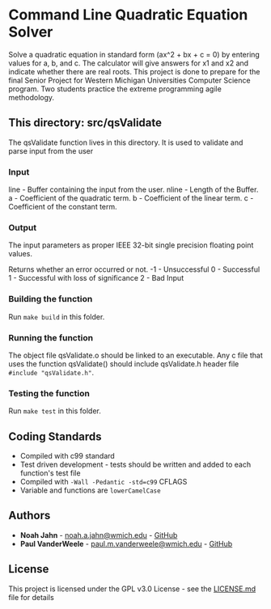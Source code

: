 # Command Line Quadratic Equation Solver

Solve a quadratic equation in standard form (ax^2 + bx + c = 0) by entering values
for a, b, and c. The calculator will give answers for x1 and x2 and indicate whether
there are real roots. This project is done to prepare for the final Senior Project
for Western Michigan Universities Computer Science program. Two students practice
the extreme programming agile methodology.

## This directory: src/qsValidate

The qsValidate function lives in this directory. It is used to validate and parse input from the user

### Input

line - Buffer containing the input from the user.
nline - Length of the Buffer.
a - Coefficient of the quadratic term.
b - Coefficient of the linear term.
c - Coefficient of the constant term.

### Output

The input parameters as proper IEEE 32-bit single precision floating point values.

Returns whether an error occurred or not.
-1 	- Unsuccessful
0 	- Successful
1 	- Successful with loss of significance
2	- Bad Input

### Building the function

Run ```make build``` in this folder.

### Running the function

The object file qsValidate.o should be linked to an executable. Any c file that uses the
function qsValidate() should include qsValidate.h header file ```#include "qsValidate.h"```.

### Testing the function

Run ```make test``` in this folder.

## Coding Standards

* Compiled with c99 standard
* Test driven development - tests should be written and added to each function's test
file
* Compiled with ```-Wall -Pedantic -std=c99``` CFLAGS
* Variable and functions are ```lowerCamelCase```

## Authors

* **Noah Jahn** - noah.a.jahn@wmich.edu - [GitHub](https://github.com/noahjahn)
* **Paul VanderWeele** - paul.m.vanderweele@wmich.edu - [GitHub](https://github.com/faytrow)

## License

This project is licensed under the GPL v3.0 License - see the [LICENSE.md](docs/LICENSE.md) file for details
